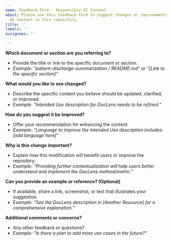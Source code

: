 ```yaml
---
name: Feedback Form - Responsible AI Content
about: Please use this Feedback Form to suggest changes or improvements to the Responsible
  AI Content in this repository.
title: ''
labels: ''
assignees: ''

---
```


**Which document or section are you referring to?**
* Provide the title or link to the specific document or section.
* _Example: "patient-discharge-summarization / README.md" or "[Link to the specific section]"_

**What would you like to see changed?**
* Describe the specific content you believe should be updated, clarified, or improved.
* _Example: "Intended Use description for DocLens needs to be refined."_

**How do you suggest it be improved?**
* Offer your recommendation for enhancing the content.
* _Example: "Language to improve the Intended Use description includes: [add language here]"_

**Why is this change important?**
* Explain how this modification will benefit users or improve the repository.
* _Example: "Providing further contextualization will help users better understand and implement the DocLens method/metric."_

**Can you provide an example or reference? (Optional)**
* If available, share a link, screenshot, or text that illustrates your suggestion.
* _Example: "See the DocLens description in [Another Resource] for a comprehensive explanation."_

**Additional comments or concerns?**
* Any other feedback or questions?
* _Example: "Is there a plan to add more use cases in the future?"_

